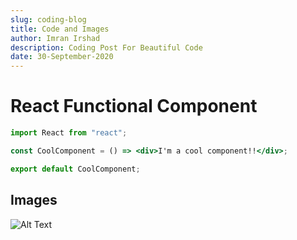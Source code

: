 ```yaml
---
slug: coding-blog
title: Code and Images
author: Imran Irshad
description: Coding Post For Beautiful Code
date: 30-September-2020
---
```


# React Functional Component

```jsx
import React from "react";

const CoolComponent = () => <div>I'm a cool component!!</div>;

export default CoolComponent;
```
## Images
![Alt Text](test.jpg)

